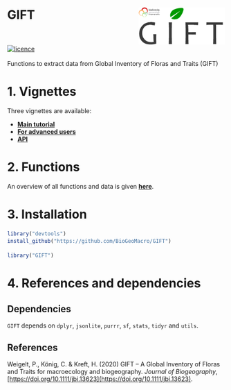 # GIFT <img src="man/figures/GIFT_biodiv_gottingen_logo.png" align="right" alt="" width="200" />
<br><br>
[![licence](https://img.shields.io/badge/Licence-GPL--3-blue.svg)](https://www.r-project.org/Licenses/GPL-3)  
<br>
Functions to extract data from Global Inventory of Floras and Traits (GIFT)

# 1. Vignettes

Three vignettes are available: <br>
- **[Main tutorial](https://biogeomacro.github.io/GIFT/articles/GIFT_tutorial.html)**  
- **[For advanced users](https://biogeomacro.github.io/GIFT/articles/GIFT_Internal_functions.html)**  
- **[API](https://biogeomacro.github.io/GIFT/articles/GIFT_API.html)**  

# 2. Functions

An overview of all functions and data is given 
**[here](https://biogeomacro.github.io/GIFT/reference/index.html)**.  


# 3. Installation
``` r
library("devtools")
install_github("https://github.com/BioGeoMacro/GIFT")

library("GIFT")
```

# 4. References and dependencies  

## Dependencies
`GIFT` depends on `dplyr`, `jsonlite`, `purrr`, `sf`, `stats`, `tidyr` and
`utils`.
  
## References    

Weigelt, P., König, C. & Kreft, H. (2020) GIFT – A Global Inventory of Floras
and Traits for macroecology and biogeography. *Journal of Biogeography*, 
[https://doi.org/10.1111/jbi.13623](https://doi.org/10.1111/jbi.13623).
